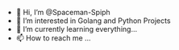 - 👋 Hi, I’m @Spaceman-Spiph
- 👀 I’m interested in Golang and Python Projects
- 🌱 I’m currently learning everything...
- 📫 How to reach me ...

<!---
Spaceman-Spiph/Spaceman-Spiph is a ✨ special ✨ repository because its `README.md` (this file) appears on your GitHub profile.
You can click the Preview link to take a look at your changes.
--->
